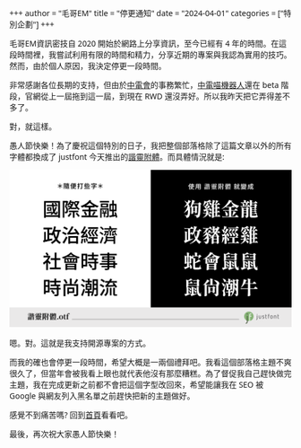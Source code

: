 +++
author = "毛哥EM"
title = "停更通知"
date = "2024-04-01"
categories = ["特別企劃"]
+++

<div style="font-family:Metropolis, system-ui!important;">

毛哥EM資訊密技自 2020 開始於網路上分享資訊，至今已經有 4 年的時間。在這段時間裡，我嘗試利用有限的時間和精力，分享近期的專案與我認為實用的技巧。然而，由於個人原因，我決定停更一段時間。

</div>

<!--more-->

<div style="font-family:Metropolis, system-ui!important;">

非常感謝各位長期的支持，但由於[中電會](https://scaict.org/)的事務繁忙，[中電喵機器人](https://github.com/SCAICT/SCAICT-uwu)還在 beta 階段，官網從上一屆拖到這一屆，到現在 RWD 還沒弄好。所以我昨天把它弄得差不多了。

對，就這樣。

</div>

愚人節快樂！為了慶祝這個特別的日子，我把整個部落格除了這篇文章以外的所有字體都換成了 justfont 今天推出的[諧靈附體](https://github.com/justfont/AllPunType)。而具體情況就是:

![](https://raw.githubusercontent.com/justfont/AllPunType/main/assets/example1.png)

<div style="font-family:var(--font)!important;">

嗯。對。這就是我支持開源專案的方式。

而我的確也會停更一段時間，希望大概是一兩個禮拜吧。我看這個部落格主題不爽很久了，但當年會被我看上眼也就代表他沒有那麼糟糕。為了督促我自己趕快做完主題，我在完成更新之前都不會把這個字型改回來，希望能讓我在 SEO 被 Google 與網友列入黑名單之前趕快把新的主題做好。

感覺不到痛苦嗎? 回到[首頁](/)看看吧。

最後，再次祝大家愚人節快樂！

</div>

<style>
    h1.post_title,body{
     font-family:Metropolis, system-ui!important;
    }
</style>